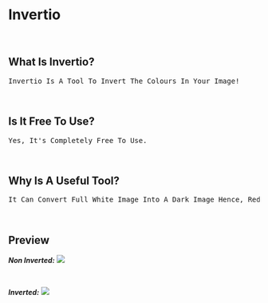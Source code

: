 # Invertio

<br>

## What Is Invertio?
<pre>Invertio Is A Tool To Invert The Colours In Your Image!</pre>

<br>

## Is It Free To Use?
<pre>Yes, It's Completely Free To Use.</pre>

<br>

## Why Is A Useful Tool?
<pre>It Can Convert Full White Image Into A Dark Image Hence, Reduce Eye Strain.</pre>

<br>

## Preview
***Non Inverted:***
<img src='https://i.ibb.co/Rbb612h/preview.png'>

<br>

***Inverted:***
<img src='https://i.ibb.co/4SFn38y/preview.png'>
